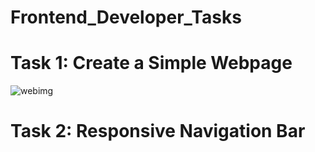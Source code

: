 # Frontend_Developer_Tasks

# Task 1: Create a Simple Webpage
![webimg](https://github.com/user-attachments/assets/0ad1f9d7-e2a8-4355-98a2-98d2054511a7)

# Task 2: Responsive Navigation Bar


